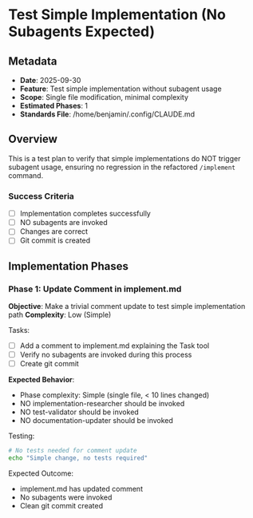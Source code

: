 # Test Simple Implementation (No Subagents Expected)

## Metadata
- **Date**: 2025-09-30
- **Feature**: Test simple implementation without subagent usage
- **Scope**: Single file modification, minimal complexity
- **Estimated Phases**: 1
- **Standards File**: /home/benjamin/.config/CLAUDE.md

## Overview

This is a test plan to verify that simple implementations do NOT trigger subagent usage, ensuring no regression in the refactored `/implement` command.

### Success Criteria

- [ ] Implementation completes successfully
- [ ] NO subagents are invoked
- [ ] Changes are correct
- [ ] Git commit is created

## Implementation Phases

### Phase 1: Update Comment in implement.md
**Objective**: Make a trivial comment update to test simple implementation path
**Complexity**: Low (Simple)

Tasks:
- [ ] Add a comment to implement.md explaining the Task tool
- [ ] Verify no subagents are invoked during this process
- [ ] Create git commit

**Expected Behavior**:
- Phase complexity: Simple (single file, < 10 lines changed)
- NO implementation-researcher should be invoked
- NO test-validator should be invoked
- NO documentation-updater should be invoked

Testing:
```bash
# No tests needed for comment update
echo "Simple change, no tests required"
```

Expected Outcome:
- implement.md has updated comment
- No subagents were invoked
- Clean git commit created
